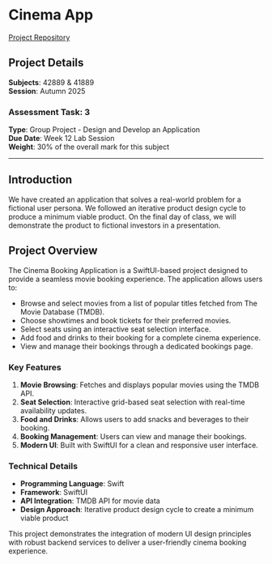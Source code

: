 # Cinema App

[Project Repository](https://github.com/IOS-Assignment-3-Cinema/IOS-Assignment-3)

## Project Details

**Subjects**: 42889 & 41889  
**Session**: Autumn 2025  
### Assessment Task: 3  
**Type**: Group Project - Design and Develop an Application  
**Due Date**: Week 12 Lab Session  
**Weight**: 30% of the overall mark for this subject  

---

## Introduction

We have created an application that solves a real-world problem for a fictional user persona. We followed an iterative product design cycle to produce a minimum viable product. On the final day of class, we will demonstrate the product to fictional investors in a presentation.

## Project Overview

The Cinema Booking Application is a SwiftUI-based project designed to provide a seamless movie booking experience. The application allows users to:

- Browse and select movies from a list of popular titles fetched from The Movie Database (TMDB).
- Choose showtimes and book tickets for their preferred movies.
- Select seats using an interactive seat selection interface.
- Add food and drinks to their booking for a complete cinema experience.
- View and manage their bookings through a dedicated bookings page.

### Key Features

1. **Movie Browsing**: Fetches and displays popular movies using the TMDB API.
2. **Seat Selection**: Interactive grid-based seat selection with real-time availability updates.
3. **Food and Drinks**: Allows users to add snacks and beverages to their booking.
4. **Booking Management**: Users can view and manage their bookings.
5. **Modern UI**: Built with SwiftUI for a clean and responsive user interface.

### Technical Details

- **Programming Language**: Swift
- **Framework**: SwiftUI
- **API Integration**: TMDB API for movie data
- **Design Approach**: Iterative product design cycle to create a minimum viable product

This project demonstrates the integration of modern UI design principles with robust backend services to deliver a user-friendly cinema booking experience.

##